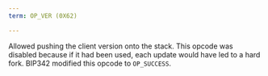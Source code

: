 ```yaml
---
term: OP_VER (0X62)

---
```

Allowed pushing the client version onto the stack. This opcode was disabled because if it had been used, each update would have led to a hard fork. BIP342 modified this opcode to `OP_SUCCESS`.